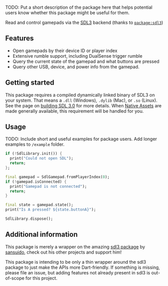 <!--
This README describes the package. If you publish this package to pub.dev,
this README's contents appear on the landing page for your package.

For information about how to write a good package README, see the guide for
[writing package pages](https://dart.dev/tools/pub/writing-package-pages).

For general information about developing packages, see the Dart guide for
[creating packages](https://dart.dev/guides/libraries/create-packages)
and the Flutter guide for
[developing packages and plugins](https://flutter.dev/to/develop-packages).
-->

TODO: Put a short description of the package here that helps potential users
know whether this package might be useful for them.

Read and control gamepads via the [SDL3](https://wiki.libsdl.org/SDL3/FrontPage) backend (thanks to [`package:sdl3`](https://pub.dev/packages/sdl3))

## Features

- Open gamepads by their device ID or player index
- Extensive rumble support, including DualSense trigger rumble
- Query the current state of the gamepad and what buttons are pressed
- Query other USB, device, and power info from the gamepad.

## Getting started

This package requires a compiled dynamically linked binary of SDL3 on your system. That means a `.dll` (Windows), `.dylib` (Mac), or `.so` (Linux). See the page on [building SDL 3.0](https://wiki.libsdl.org/SDL3/Installation) for more details. When [Native Assets](https://github.com/dart-lang/sdk/issues/50565) are made generally available, this requirement will be handled for you.

## Usage

TODO: Include short and useful examples for package users. Add longer examples
to `/example` folder.

```dart
if (!SdlLibrary.init()) {
  print("Could not open SDL");
  return;
};

final gamepad = SdlGamepad.fromPlayerIndex(0);
if (!gamepad.isConnected) {
  print("Gamepad is not connected");
  return;
}

final state = gamepad.state();
print("Is A pressed? ${state.buttonA}");

SdlLibrary.dispose();
```

## Additional information

This package is merely a wrapper on the amazing [sdl3 package](https://pub.dev/packages/sdl3) by [sansuido](https://github.com/sansuido), check out his other projects and support him!

This package is intending to be only a thin wrapper around the sdl3 package to just make the APIs more Dart-friendly. If something is missing, please file an issue, but adding features not already present in sdl3 is out-of-scope for this project.
